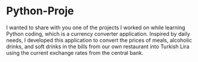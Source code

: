 # Python-Proje
I wanted to share with you one of the projects I worked on while learning Python coding, which is a currency converter application. Inspired by daily needs, I developed this application to convert the prices of meals, alcoholic drinks, and soft drinks in the bills from our own restaurant into Turkish Lira using the current exchange rates from the central bank.
